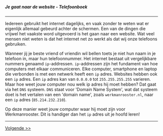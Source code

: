 ##### Je gaat naar de website - Telefoonboek
---
Iedereen gebruikt het internet dagelijks, en vaak zonder te weten wat er eigenlijk allemaal gebeurd achter de schermen. Een van de dingen die vrijwel het vaakste word uitgevoerd is het gaan naar een website. Wat veel mensen niet weten is dat het internet net zo werkt als dat wij onze telefoons gebruiken.

Wanneer jij je beste vriend of vriendin wil bellen toets je niet hun naam in je telefoon in, maar hun telefoonnummer. Het internet bestaat uit vergelijkbare nummers genaamd `ip`-addressen. `ip`-addressen zijn het fundament van hoe computers met elkaar communiceren. Elke computer, smartphone en laptop die verbonden is met een netwerk heeft een `ip` adres. Websites hebben ook een `ip` adres. Een `ip` adres kan van `0.0.0.0` tot `255.255.255.255` varieren. Maar hoe weet jouw computer nou welk ip adres hij moet hebben? Dat gaat via het `DNS` systeem. `DNS` staat voor 'Domain Name System', wat dat systeem doet is het vertalen van een 'domain name', zoals `werkmanrooster.nl`,  naar een `ip` adres (`85.214.232.210`).

Op deze manier weet jouw computer waar hij moet zijn voor Werkmanrooster. Dit is handiger dan het `ip` adres uit je hoofd leren!

---
[Volgende >>](/opzoek)
